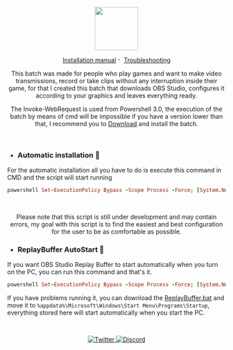 <p align="center">

  <img src="https://jdleongomez.info/es/post/obs/featured.png" height="100" />
</p>

<p align="center"> <a href="https://github.com/Matishzz/OBS-Studio/blob/main/Installation%20manual.md">Installation manual</a> ⠂ <a href="https://github.com/Matishzz/OBS-Studio/blob/main/Troubleshooting.md">Troubleshooting</a> </p>

<p align="center">
This batch was made for people who play games and want to make video transmissions, record or take clips without any interruption inside their game, for that I created this batch that downloads OBS Studio, configures it according to your graphics and leaves everything ready.
</p>

<p align="center">
The Invoke-WebRequest is used from Powershell 3.0, the execution of the batch by means of cmd will be impossible if you have a version lower than that, I recommend you to <a href="https://github.com/Matishzz/OBS-Studio/releases/download/v1.0/OBS.Studio.v1.0.bat">Download</a> and install the batch. 
</p>
<br>

- ### Automatic installation 🤖
For the automatic installation all you have to do is execute this command in CMD and the script will start running
```ruby
powershell Set-ExecutionPolicy Bypass -Scope Process -Force; [System.Net.ServicePointManager]::SecurityProtocol = [System.Net.ServicePointManager]::SecurityProtocol -bor 3072; Invoke-WebRequest -Uri "https://github.com/Matishzz/OBS-Studio/releases/download/v1.0/OBS.Studio.v1.0.bat" -OutFile "$env:TEMP\OBS.Studio.v1.0.bat"; Start-Process -FilePath "$env:TEMP\OBS.Studio.v1.0.bat"
```

<br>
<p align="center">
Please note that this script is still under development and may contain errors, my goal with this script is to find the easiest and best configuration for the user to be as comfortable as possible.
</p>

- ### ReplayBuffer AutoStart 🔗
If you want OBS Studio Replay Buffer to start automatically when you turn on the PC, you can run this command and that's it.
  
```ruby
powershell Set-ExecutionPolicy Bypass -Scope Process -Force; [System.Net.ServicePointManager]::SecurityProtocol = [System.Net.ServicePointManager]::SecurityProtocol -bor 3072; Invoke-WebRequest "https://github.com/Matishzz/OBS-Studio/releases/download/v1.0/ReplayBuffer.bat" -OutFile '%appdata%\Microsoft\Windows\Start Menu\Programs\Startup\ReplayBuffer.bat'
```
If you have problems running it, you can download the [ReplayBuffer.bat](https://github.com/Matishzz/OBS-Studio/releases/download/v1.0/ReplayBuffer.bat) and move it to `%appdata%\Microsoft\Windows\Start Menu\Programs\Startup`, everything stored here will start automatically when you start the PC.

<br>

<p align="center">
  <a href="https://twitter.com/Matishzz">
    <img src="https://img.shields.io/badge/-Twitter-black?style=for-the-badge&logo=twitter" alt="Twitter">
  </a>
  <a href="https://discord.io/MatishzzTweaking">
    <img src="https://img.shields.io/badge/-Discord-black?style=for-the-badge&logo=discord" alt="Discord">
  </a>
</p>


